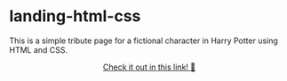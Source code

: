 # landing-html-css

This is a simple tribute page for a fictional character in Harry Potter using HTML and CSS.

<div align="center">
  <a href="https://yourvivian.github.io/landing-html-css/">Check it out in this link! 📝</a>
</div>
